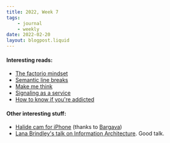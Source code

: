 ```yaml
---
title: 2022, Week 7
tags: 
    - journal
    - weekly
date: 2022-02-20
layout: blogpost.liquid
---
```



#### Interesting reads:

* [The factorio mindset](https://www.thediff.co/p/the-factorio-mindset)
* [Semantic line breaks](https://sembr.org/) 
* [Make me think](https://ralphammer.com/make-me-think/)
* [Signaling as a service](https://julian.digital/2020/03/28/signaling-as-a-service/)
* [How to know if you're addicted](https://psyche.co/guides/how-to-know-if-youre-addicted-to-alcohol-or-drugs)


#### Other interesting stuff:

* [Halide cam for iPhone](https://halide.cam/) (thanks to [Bargava](https://www.bargava.com))
* [Lana Brindley's talk on Information Architecture](https://www.youtube.com/watch?v=Gm-0IIvWLmE). Good talk.
